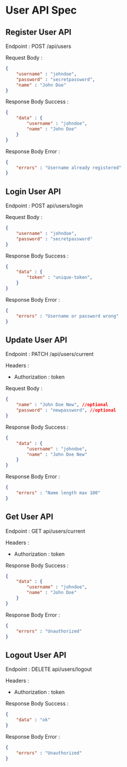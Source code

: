 # User API Spec

## Register User API

Endpoint : POST /api/users

Request Body : 
```json
{
    "username" : "johndoe",
    "password" : "secretpassword",
    "name" : "John Doe"
}
```

Response Body Success : 

```json
{
    "data" : {
        "username" : "johndoe",
        "name" : "John Doe"
    }
}
```

Response Body Error : 

```json
{
    "errors" : "Username already registered"
}
```

## Login User API

Endpoint : POST api/users/login

Request Body : 

```json
{
    "username" : "johndoe",
    "password" : "secretpassword"
}
```

Response Body Success : 

```json
{
    "data" : {
        "token" : "unique-token",
    }
}
```

Response Body Error : 

```json
{
    "errors" : "Username or password wrong"
}
```

## Update User API

Endpoint : PATCH /api/users/current

Headers : 
- Authorization : token

Request Body : 

```json
{
    "name" : "John Doe New", //optional
    "password" : "newpassword", //optional
}
```

Response Body Success : 

```json
{
    "data" : {
        "username" : "johndoe",
        "name" : "John Doe New"
    }
}
```

Response Body Error : 

```json
{
    "errors" : "Name length max 100"
}
```

## Get User API

Endpoint : GET api/users/current

Headers : 
- Authorization : token

Response Body Success : 

```json
{
    "data" : {
        "username" : "johndoe",
        "name" : "John Doe"
    }
}
```

Response Body Error : 

```json
{
    "errors" : "Unauthorized"
}
```

## Logout User API

Endpoint : DELETE api/users/logout

Headers : 
- Authorization : token

Response Body Success : 

```json
{
    "data" : "ok"
}
```

Response Body Error : 

```json
{
    "errors" : "Unauthorized"
}
```